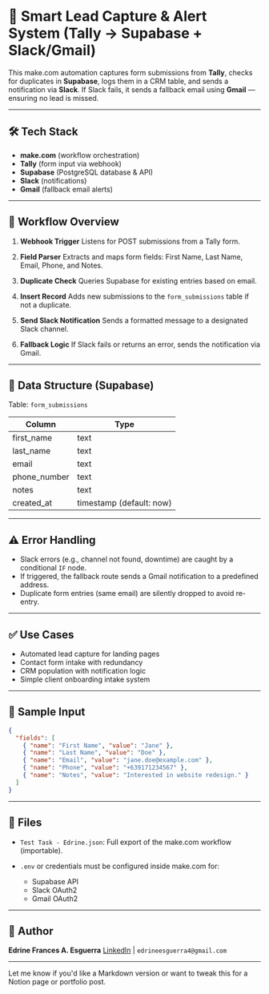 # 🧩 Smart Lead Capture & Alert System (Tally → Supabase + Slack/Gmail)

This make.com automation captures form submissions from **Tally**, checks for duplicates in **Supabase**, logs them in a CRM table, and sends a notification via **Slack**. If Slack fails, it sends a fallback email using **Gmail** — ensuring no lead is missed.

---

## 🛠 Tech Stack

* **make.com** (workflow orchestration)
* **Tally** (form input via webhook)
* **Supabase** (PostgreSQL database & API)
* **Slack** (notifications)
* **Gmail** (fallback email alerts)

---

## 📌 Workflow Overview

1. **Webhook Trigger**
   Listens for POST submissions from a Tally form.

2. **Field Parser**
   Extracts and maps form fields: First Name, Last Name, Email, Phone, and Notes.

3. **Duplicate Check**
   Queries Supabase for existing entries based on email.

4. **Insert Record**
   Adds new submissions to the `form_submissions` table if not a duplicate.

5. **Send Slack Notification**
   Sends a formatted message to a designated Slack channel.

6. **Fallback Logic**
   If Slack fails or returns an error, sends the notification via Gmail.

---

## 📁 Data Structure (Supabase)

Table: `form_submissions`

| Column        | Type                     |
| ------------- | ------------------------ |
| first\_name   | text                     |
| last\_name    | text                     |
| email         | text                     |
| phone\_number | text                     |
| notes         | text                     |
| created\_at   | timestamp (default: now) |

---

## ⚠️ Error Handling

* Slack errors (e.g., channel not found, downtime) are caught by a conditional `IF` node.
* If triggered, the fallback route sends a Gmail notification to a predefined address.
* Duplicate form entries (same email) are silently dropped to avoid re-entry.

---

## ✅ Use Cases

* Automated lead capture for landing pages
* Contact form intake with redundancy
* CRM population with notification logic
* Simple client onboarding intake system

---

## 🧪 Sample Input

```json
{
  "fields": [
    { "name": "First Name", "value": "Jane" },
    { "name": "Last Name", "value": "Doe" },
    { "name": "Email", "value": "jane.doe@example.com" },
    { "name": "Phone", "value": "+639171234567" },
    { "name": "Notes", "value": "Interested in website redesign." }
  ]
}
```

---

## 📂 Files

* `Test Task - Edrine.json`: Full export of the make.com workflow (importable).
* `.env` or credentials must be configured inside make.com for:

  * Supabase API
  * Slack OAuth2
  * Gmail OAuth2

---

## 🧠 Author

**Edrine Frances A. Esguerra**
[LinkedIn](https://www.linkedin.com/in/edrineesguerra/) | `edrineesguerra4@gmail.com`

---

Let me know if you'd like a Markdown version or want to tweak this for a Notion page or portfolio post.
